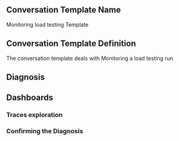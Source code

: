 ## Conversation Template Name
Monitoring load testing Template

## Conversation Template Definition
The conversation template deals with Monitoring a load testing run

## Diagnosis

## Dashboards

### Traces exploration

### Confirming the Diagnosis

